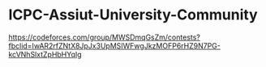 # ICPC-Assiut-University-Community
https://codeforces.com/group/MWSDmqGsZm/contests?fbclid=IwAR2rfZNtX8JpJx3UpMSIWFwgJkzMOFP6rHZ9N7PG-kcVNhSlxtZpHbHYqIg
